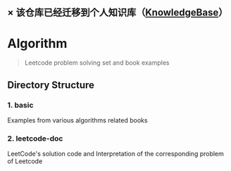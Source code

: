 ## × 该仓库已经迁移到个人知识库（[KnowledgeBase](https://github.com/dejavudwh/KnowledgeBase)）

# Algorithm

> Leetcode problem solving set and book examples

## Directory Structure

### 1. basic

Examples from various algorithms related books

### 2. leetcode-doc

LeetCode's solution code and Interpretation of the corresponding problem of Leetcode